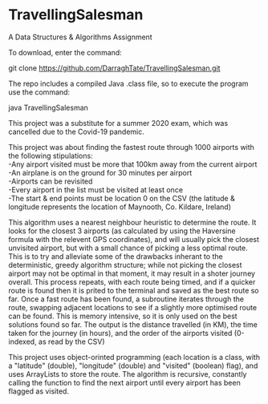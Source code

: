 # TravellingSalesman
A Data Structures & Algorithms Assignment

To download, enter the command:

   git clone https://github.com/DarraghTate/TravellingSalesman.git
   
The repo includes a compiled Java .class file, so to execute the program use the command:

   java TravellingSalesman

This project was a substitute for a summer 2020 exam, which was cancelled due to the Covid-19 pandemic.

This project was about finding the fastest route through 1000 airports with the following stipulations:  
   -Any airport visited must be more that 100km away from the current airport  
   -An airplane is on the ground for 30 minutes per airport  
   -Airports can be revisited  
   -Every airport in the list must be visited at least once  
   -The start & end points must be location 0 on the CSV (the latitude & longitude represents the location of Maynooth, Co. Kildare, Ireland)  
   
This algorithm uses a nearest neighbour heuristic to determine the route. It looks for the closest 3 airports (as calculated by using the Haversine formula with the relevent GPS coordinates), and will usually pick the closest unvisited airport, but with a small chance of picking a less optimal route. This is to try and alleviate some of the drawbacks inherant to the deterministic, greedy algorithm structure; while not picking the closest airport may not be optimal in that moment, it may result in a shoter journey overall.
This process repeats, with each route being timed, and if a quicker route is found then it is prited to the terminal and saved as the best route so far.
Once a fast route has been found, a subroutine iterates through the route, swapping adjacent locations to see if a slightly more optimised route can be found. This is memory intensive, so it is only used on the best solutions found so far.
The output is the distance travelled (in KM), the time taken for the journey (in hours), and the order of the airports visited (0-indexed, as read by the CSV)

This project uses object-orinted programming (each location is a class, with a "latitude" (double), "longitude" (double) and "visited" (boolean) flag), and uses ArrayLists to store the route. The algorithm is recursive, constantly calling the function to find the next airport until every airport has been flagged as visited.
